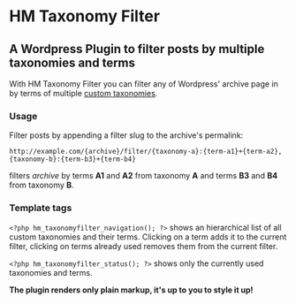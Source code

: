# HM Taxonomy Filter
## A Wordpress Plugin to filter posts by multiple taxonomies and terms

With HM Taxonomy Filter you can filter any of Wordpress' archive page in by terms of multiple [custom taxonomies](http://codex.wordpress.org/Taxonomies/). 

### Usage

Filter posts by appending a filter slug to the archive's permalink:

`http://example.com/{archive}/filter/{taxonomy-a}:{term-a1}+{term-a2},{taxonomy-b}:{term-b3}+{term-b4}`

filters *archive* by terms **A1** and **A2** from taxonomy **A** and terms **B3** and **B4** from taxonomy **B**.

### Template tags

`<?php hm_taxonomyfilter_navigation(); ?>` shows an hierarchical list of all custom taxonomies and their terms. 
Clicking on a term adds it to the current filter, clicking on terms already used removes them from the current filter.

`<?php hm_taxonomyfilter_status(); ?>` shows only the currently used taxonomies and terms.

**The plugin renders only plain markup, it's up to you to style it up!**